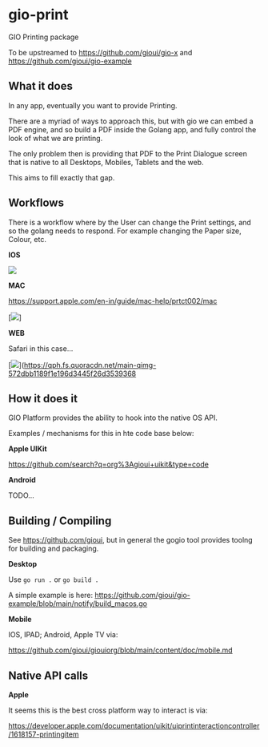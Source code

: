 # gio-print

GIO Printing package

To be upstreamed to https://github.com/gioui/gio-x and https://github.com/gioui/gio-example


## What it does 

In any app, eventually you want to provide Printing.

There are a myriad of ways to approach this, but with gio we can embed a PDF engine, and so build a PDF inside the Golang app, and fully control the look of what we are printing.

The only problem then is providing that PDF to the Print Dialogue screen that is native to all Desktops, Mobiles, Tablets and the web.

This aims to fill exactly that gap.

## Workflows

There is a workflow where by the User can change the Print settings, and so the golang needs to respond. For example changing the Paper size, Colour, etc.

**IOS**

[<img src="https://manula.r.sizr.io/large/user/4606/img/web-ios-anywhere-print-options_v2.png">](https://manula.r.sizr.io/large/user/4606/img/web-ios-anywhere-print-options_v2.png)

**MAC**

https://support.apple.com/en-in/guide/mac-help/prtct002/mac

[<img src="https://communities.efi.com/sfc/servlet.shepherd/version/renditionDownload?rendition=THUMB720BY480&versionId=06839000004rUMp&operationContext=CHATTER&contentId=05T3900000GyK2B">]


**WEB**

Safari in this case...

[<img src="https://qph.fs.quoracdn.net/main-qimg-572dbb1189f1e196d3445f26d3539368">](https://qph.fs.quoracdn.net/main-qimg-572dbb1189f1e196d3445f26d3539368




## How it does it

GIO Platform provides the ability to hook into the native OS API.

Examples / mechanisms for this in hte code base below:

**Apple UIKit**

https://github.com/search?q=org%3Agioui+uikit&type=code

**Android**

TODO...


## Building / Compiling

See https://github.com/gioui, but in general the gogio tool provides toolng for building and packaging.

**Desktop**

Use ``` go run . ``` or ``` go build . ``` 

A simple example is here: https://github.com/gioui/gio-example/blob/main/notify/build_macos.go

**Mobile**

IOS, IPAD; Android, Apple TV via:

https://github.com/gioui/giouiorg/blob/main/content/doc/mobile.md


## Native API calls

**Apple**

It seems this is the best cross platform way to interact is via: 

https://developer.apple.com/documentation/uikit/uiprintinteractioncontroller/1618157-printingitem